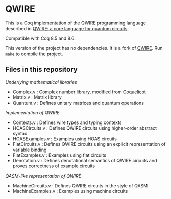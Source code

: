 # QWIRE

This is a Coq implementation of the QWIRE programming language described
in [QWIRE: a core language for quantum circuits][1].

Compatible with Coq 8.5 and 8.6.

This version of the project has no dependencies. It is a fork of [QWIRE][3]. 
Run `make` to compile the project.

Files in this repository
------------------------

*Underlying mathematical libraries*
- Complex.v : Complex number library, modified from [Coquelicot][2]
- Matrix.v : Matrix library
- Quantum.v : Defines unitary matrices and quantum operations

*Implementation of QWIRE*
- Contexts.v : Defines wire types and typing contexts
- HOASCircuits.v : Defines QWIRE circuits using higher-order abstract syntax
- HOASExamples.v : Examples using HOAS circuits
- FlatCircuits.v : Defines QWIRE circuits using an explicit representation of variable binding
- FlatExamples.v : Examples using flat circuits
- Denotation.v : Defines denotational semantics of QWIRE circuits and proves correctness of example circuits
	  
*QASM-like representation of QWIRE*
- MachineCircuits.v : Defines QWIRE circuits in the style of QASM
- MachineExamples.v : Examples using machine circuits



[1]: http://dl.acm.org/citation.cfm?id=3009894
[2]: http://coquelicot.saclay.inria.fr/html/Coquelicot.Complex.html
[3]: https://github.com/jpaykin/QWIRE
